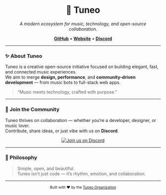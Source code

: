 <h1 align="center">🎵 Tuneo</h1>

<p align="center">
  <i>A modern ecosystem for music, technology, and open-source collaboration.</i>
</p>

<p align="center">
  <a href="https://github.com/Tuneo-Group"><b>GitHub</b></a> • 
  <a href="https://tuneo.app"><b>Website</b></a> • 
  <a href="https://discord.gg/123"><b>Discord</b></a>
</p>

---

### ✨ About Tuneo

Tuneo is a creative open-source initiative focused on building elegant, fast, and connected music experiences.  
We aim to merge **design, performance**, and **community-driven development** — from music bots to full-stack web apps.

> “Music meets technology, crafted with purpose.”

---

### 🫶 Join the Community

Tuneo thrives on collaboration — whether you’re a developer, designer, or music lover.  
Contribute, share ideas, or just vibe with us on **Discord**.

<p align="center">
  <a href="https://discord.gg/"><img src="https://img.shields.io/badge/Join%20us%20on%20Discord-5865F2?style=for-the-badge&logo=discord&logoColor=white" alt="Join us on Discord"></a>
</p>

---

### 🖤 Philosophy

> Simple, open, and beautiful.  
> Tuneo isn’t just code — it’s rhythm, emotion, and collaboration.

---

<p align="center">
  <sub>Built with ❤️ by the <a href="https://github.com/tuneo">Tuneo Organization</a></sub>
</p>

